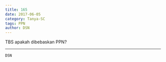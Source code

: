 ```yaml
---
title: 165
date: 2017-06-05
category: Tanya-SC
tags: PPN
author: DSN
---
```


TBS apakah dibebaskan PPN?

---



`DSN`
